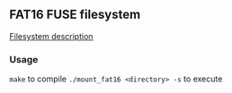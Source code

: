 ## FAT16 FUSE filesystem
[Filesystem description](description.pdf)

### Usage
`make` to compile
`./mount_fat16 <directory> -s` to execute
